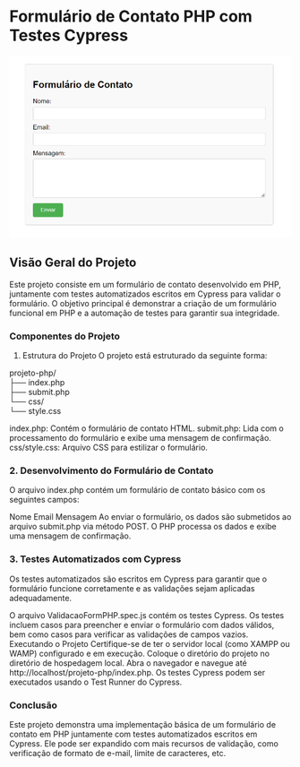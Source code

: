 # Formulário de Contato PHP com Testes Cypress

![image](/assets/img.png)

## Visão Geral do Projeto
Este projeto consiste em um formulário de contato desenvolvido em PHP, juntamente com testes automatizados escritos em Cypress para validar o formulário. O objetivo principal é demonstrar a criação de um formulário funcional em PHP e a automação de testes para garantir sua integridade.

### Componentes do Projeto
1. Estrutura do Projeto
O projeto está estruturado da seguinte forma:

projeto-php/ <br>
├── index.php <br>
├── submit.php <br>
└── css/ <br>
    └── style.css <br>
    
index.php: Contém o formulário de contato HTML.
submit.php: Lida com o processamento do formulário e exibe uma mensagem de confirmação.
css/style.css: Arquivo CSS para estilizar o formulário.

### 2. Desenvolvimento do Formulário de Contato
O arquivo index.php contém um formulário de contato básico com os seguintes campos:

Nome
Email
Mensagem
Ao enviar o formulário, os dados são submetidos ao arquivo submit.php via método POST. O PHP processa os dados e exibe uma mensagem de confirmação.

### 3. Testes Automatizados com Cypress
Os testes automatizados são escritos em Cypress para garantir que o formulário funcione corretamente e as validações sejam aplicadas adequadamente.

O arquivo ValidacaoFormPHP.spec.js contém os testes Cypress.
Os testes incluem casos para preencher e enviar o formulário com dados válidos, bem como casos para verificar as validações de campos vazios.
Executando o Projeto
Certifique-se de ter o servidor local (como XAMPP ou WAMP) configurado e em execução.
Coloque o diretório do projeto no diretório de hospedagem local.
Abra o navegador e navegue até http://localhost/projeto-php/index.php.
Os testes Cypress podem ser executados usando o Test Runner do Cypress.

### Conclusão
Este projeto demonstra uma implementação básica de um formulário de contato em PHP juntamente com testes automatizados escritos em Cypress. Ele pode ser expandido com mais recursos de validação, como verificação de formato de e-mail, limite de caracteres, etc.

